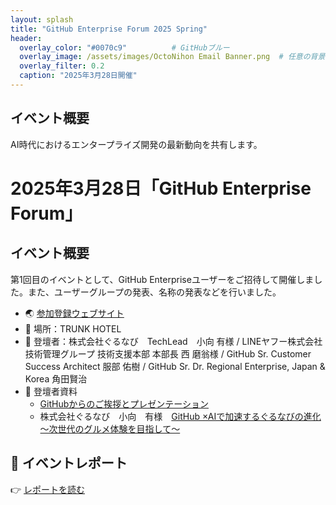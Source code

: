 ```yaml
---
layout: splash
title: "GitHub Enterprise Forum 2025 Spring"
header:
  overlay_color: "#0070c9"          # GitHubブルー
  overlay_image: /assets/images/OctoNihon Email Banner.png  # 任意の背景画像
  overlay_filter: 0.2
  caption: "2025年3月28日開催"
---
```


## イベント概要

AI時代におけるエンタープライズ開発の最新動向を共有します。


# 2025年3月28日「GitHub Enterprise Forum」

## イベント概要

第1回目のイベントとして、GitHub Enterpriseユーザーをご招待して開催しました。また、ユーザーグループの発表、名称の発表などを行いました。
- 🌏 [参加登録ウェブサイト](https://github.registration.goldcast.io/events/a48dcab8-0d59-40fa-97bf-3fd7ef7c28b9)
- 📍 場所：TRUNK HOTEL
- 👥 登壇者：株式会社ぐるなび　TechLead　小向 有様 / LINEヤフー株式会社 技術管理グループ 技術支援本部 本部長 西 磨翁様 / GitHub Sr. Customer Success Architect 服部 佑樹 / GitHub Sr. Dr. Regional Enterprise, Japan & Korea 角田賢治
- 📄 登壇者資料
  - [GitHubからのご挨拶とプレゼンテーション](./Hattori-sanWelcomeAndGHPresentationFriMar28GHEntForum.pdf)
  - 株式会社ぐるなび　小向　有様　[GitHub ×AIで加速するぐるなびの進化 〜次世代のグルメ体験を目指して〜](./20250328_GitHub_Enterprise_Forum_GurunaviKomukai_FINAL.pdf)

## 📝 イベントレポート

👉 [レポートを読む](./report.md)

